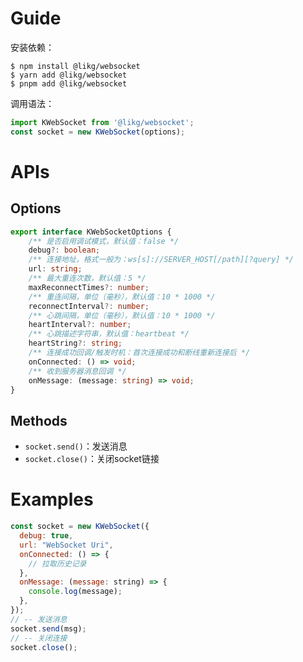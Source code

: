 # Guide

安装依赖：

```shell
$ npm install @likg/websocket
$ yarn add @likg/websocket
$ pnpm add @likg/websocket
```

调用语法：

```js
import KWebSocket from '@likg/websocket';
const socket = new KWebSocket(options);
```

# APIs

## Options

```ts
export interface KWebSocketOptions {
	/** 是否启用调试模式，默认值：false */
	debug?: boolean;
	/** 连接地址，格式一般为：ws[s]://SERVER_HOST[/path][?query] */
	url: string;
	/** 最大重连次数，默认值：5 */
	maxReconnectTimes?: number;
	/** 重连间隔，单位（毫秒），默认值：10 * 1000 */
	reconnectInterval?: number;
	/** 心跳间隔，单位（毫秒），默认值：10 * 1000 */
	heartInterval?: number;
	/** 心跳描述字符串，默认值：heartbeat */
	heartString?: string;
	/** 连接成功回调/触发时机：首次连接成功和断线重新连接后 */
	onConnected: () => void;
	/** 收到服务器消息回调 */
	onMessage: (message: string) => void;
}
```

## Methods

- `socket.send()`：发送消息
- `socket.close()`：关闭socket链接

# Examples

```js
const socket = new KWebSocket({
  debug: true,
  url: "WebSocket Uri",
  onConnected: () => {
    // 拉取历史记录
  },
  onMessage: (message: string) => {
    console.log(message);
  },
});
// -- 发送消息
socket.send(msg);
// -- 关闭连接
socket.close();
```
